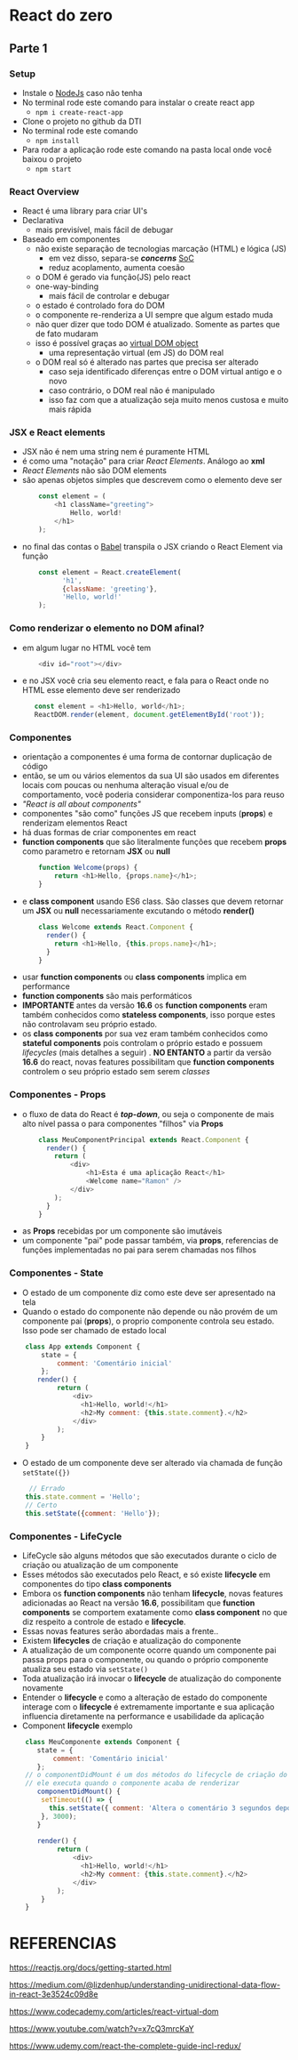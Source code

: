 # React do zero
## Parte 1
### Setup
* Instale o [NodeJs](https://nodejs.org/en/) caso não tenha
* No terminal rode este comando para instalar o create react app
  * ```npm i create-react-app```
* Clone o projeto no github da DTI
* No terminal rode este comando
    * ```npm install```
* Para rodar a aplicação rode este comando na pasta local onde você baixou o projeto
    * ```npm start``` 
### React Overview
* React é uma library para criar UI's
* Declarativa 
    * mais previsível, mais fácil de debugar
* Baseado em componentes
    * não existe separação de tecnologias marcação (HTML) e lógica (JS)
        * em vez disso, separa-se ***concerns*** [SoC](https://en.wikipedia.org/wiki/Separation_of_concerns) 
        * reduz acoplamento, aumenta coesão
    * o DOM é gerado via função(JS) pelo react
    * one-way-binding
        * mais fácil de controlar e debugar
    * o estado é controlado fora do DOM
    * o componente re-renderiza a UI sempre que algum estado muda
    * não quer dizer que todo DOM é atualizado. Somente as partes que de fato mudaram
    * isso é possível graças ao [virtual DOM object](https://www.codecademy.com/articles/react-virtual-dom)
        * uma representação virtual (em JS) do DOM real
    * o DOM real só é alterado nas partes que precisa ser alterado 
        * caso seja identificado diferenças entre o DOM virtual antigo e o novo
        * caso contrário, o DOM real não é manipulado
        * isso faz com que a atualização seja muito menos custosa e muito mais rápida

### JSX e React elements
* JSX não é nem uma string nem é puramente HTML
* é como uma "notação" para criar *React Elements*. Análogo ao **xml**
* *React Elements* não são DOM elements
* são apenas objetos simples que descrevem como o elemento deve ser
    ```javascript
        const element = (
            <h1 className="greeting">
                Hello, world!
            </h1>
        );
    ```
* no final das contas o [Babel](https://babeljs.io) transpila o JSX criando o React Element via função 
    ```javascript
        const element = React.createElement(
              'h1',
              {className: 'greeting'},
              'Hello, world!'
        );
    ```
    
### Como renderizar o elemento no DOM afinal?
* em algum lugar no HTML você tem
    ```javascript 
        <div id="root"></div>
    ```
* e no JSX você cria seu elemento react, e fala para o React onde no HTML esse elemento deve ser renderizado
    ```javascript 
       const element = <h1>Hello, world</h1>;
       ReactDOM.render(element, document.getElementById('root'));
    ``` 

### Componentes
*  orientação a componentes é uma forma de contornar duplicação de código
*  então, se um ou vários elementos da sua UI são usados em diferentes locais com poucas ou nenhuma alteração visual e/ou de comportamento, você poderia considerar componentiza-los para reuso
*  *"React is all about components"*
*  componentes "são como" funções JS que recebem inputs (**props**) e renderizam elementos React
*  há duas formas de criar componentes em react
*  **function components** que são literalmente funções que recebem **props** como parametro e retornam **JSX** ou **null**
    ```javascript
        function Welcome(props) {
            return <h1>Hello, {props.name}</h1>;
        }
    ```  
* e **class component** usando ES6 class. São classes que devem retornar um **JSX** ou **null** necessariamente excutando o método **render()**
    ```javascript
        class Welcome extends React.Component {
          render() {
            return <h1>Hello, {this.props.name}</h1>;
          }
        }
    ```   
* usar **function components** ou **class components** implica em performance
* **function components** são mais performáticos
* **IMPORTANTE** antes da versão **16.6** os **function components** eram também conhecidos como **stateless components**, isso porque estes não controlavam seu próprio estado.
* os  **class components** por sua vez eram também conhecidos como  **stateful components** pois controlam o próprio estado e possuem *lifecycles* (mais detalhes a seguir)
. **NO ENTANTO** a partir da versão **16.6** do react, novas features possibilitam que **function components** controlem o seu próprio estado sem serem *classes*

### Componentes - Props
* o fluxo de data do React é ***top-down***, ou seja o componente de mais alto nível passa o para componentes "filhos" via **Props**
    ```javascript
        class MeuComponentPrincipal extends React.Component {
          render() {
            return (
                <div>
                    <h1>Esta é uma aplicação React</h1>
                    <Welcome name="Ramon" /> 
                </div>
            );
          }
        }
    ``` 
* as **Props** recebidas por um componente são imutáveis
* um componente "pai" pode passar também, via **props**, referencias de funções implementadas no pai para serem chamadas nos filhos

### Componentes - State
* O estado de um componente diz como este deve ser apresentado na tela
* Quando o estado do componente não depende ou não provém de um componente pai (**props**), o proprio componente controla seu estado. Isso pode ser chamado de estado local
```javascript 
    class App extends Component {
        state = {
            comment: 'Comentário inicial'
        };
       render() {
            return (
                <div>
                  <h1>Hello, world!</h1>
                  <h2>My comment: {this.state.comment}.</h2>
                </div>
            );
        }
    }
```
* O estado de um componente deve ser alterado via chamada de função ```setState({})```
```javascript 
     // Errado
    this.state.comment = 'Hello';
    // Certo
    this.setState({comment: 'Hello'});
```
### Componentes - LifeCycle
* LifeCycle são alguns métodos que são executados durante o ciclo de criação ou atualização de um componente
* Esses métodos são executados pelo React, e só existe **lifecycle** em componentes do tipo **class components**
* Embora os **function components** não tenham **lifecycle**, novas features adicionadas ao React na versão **16.6**, possibilitam que **function components** se comportem exatamente como  **class component** no que diz respeito a controle de estado e **lifecycle**.
* Essas novas features serão abordadas mais a frente..
* Existem **lifecycles** de criação e atualização do componente
* A atualização de um componente ocorre quando um componente pai passa props para o componente, ou quando o próprio componente atualiza seu estado via ```setState()```
* Toda atualização irá invocar o **lifecycle**  de atualização do componente novamente
* Entender o **lifecycle** e como a alteração de estado do componente interage com o **lifecycle** é extremamente importante e sua aplicação influencia diretamente na performance e usabilidade da aplicação
* Component **lifecycle** exemplo
```javascript 
    class MeuComponente extends Component {
       state = {
           comment: 'Comentário inicial'
       };
    // o componentDidMount é um dos métodos do lifecycle de criação do componente
    // ele executa quando o componente acaba de renderizar
       componentDidMount() {
        setTimeout(() => {
          this.setState({ comment: 'Altera o comentário 3 segundos depois que meu componente for montado'})
        }, 3000);
       }
       
       render() {
            return (
                <div>
                  <h1>Hello, world!</h1>
                  <h2>My comment: {this.state.comment}.</h2>
                </div>
            );
        }
    }
```

# REFERENCIAS
https://reactjs.org/docs/getting-started.html

https://medium.com/@lizdenhup/understanding-unidirectional-data-flow-in-react-3e3524c09d8e

https://www.codecademy.com/articles/react-virtual-dom

https://www.youtube.com/watch?v=x7cQ3mrcKaY

https://www.udemy.com/react-the-complete-guide-incl-redux/
